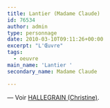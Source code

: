 ```yaml
---
title: Lantier (Madame Claude)
id: 76534
author: admin
type: personnage
date: 2010-03-10T09:11:26+00:00
excerpt: "L'Œuvre"
tags:
  - oeuvre
main_name: 'Lantier '
secondary_name: Madame Claude

---
```

— Voir <a href="/personnage/hallegrain-christine/" target="_self">HALLEGRAIN (Christine)</a>.